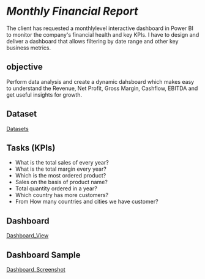 # *Monthly Financial Report* 

The client has requested a monthlylevel interactive dashboard in Power BI to monitor the company's financial health and key KPIs. I have to design and deliver a dashboard that allows filtering by date range and other key business metrics. 

## objective

Perform data analysis and create a dynamic dahsboard which makes easy to understand the Revenue, Net Profit, Gross Margin, Cashflow, EBITDA and get useful insights for growth.  

## Dataset

[Datasets](https://github.com/Harshb2004/Monthly-Financial-Report/blob/master/Data%20Analyst%20-Case%20Study%20Data.xlsx)

## Tasks (KPIs)
   - What is the total sales of every year?
   - What is the total margin every year?
   - Which is the most ordered product?
   - Sales on the basis of product name?
   - Total quantity ordered in a year?
   - Which country has more customers?
   - From How many countries and cities we have customer?

## Dashboard
[Dashboard_View](https://github.com/Harshb2004/BizInsights360/blob/master/Dashboard%20data.pbix)

## Dashboard Sample

[Dashboard_Screenshot](https://github.com/Harshb2004/BizInsights360/blob/master/Dashboard%20Scrsht.jpg)



